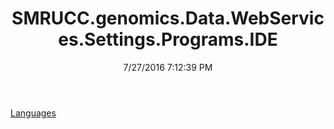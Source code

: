﻿---
title: SMRUCC.genomics.Data.WebServices.Settings.Programs.IDE
date: 7/27/2016 7:12:39 PM
---

[Languages](T-SMRUCC.genomics.Data.WebServices.Settings.Programs.IDE.Languages.html)
